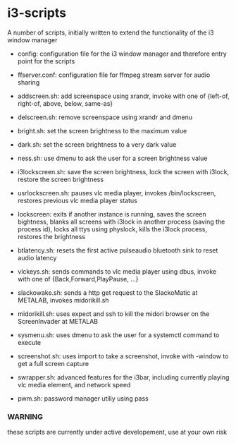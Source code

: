# i3-scripts

A number of scripts, initially written to extend the functionality
of the i3 window manager

* config: configuration file for the i3 window manager and therefore entry point for the scripts
* ffserver.conf: configuration file for ffmpeg stream server for audio sharing

* addscreen.sh: add screenspace using xrandr, invoke with one of {left-of, right-of, above, below, same-as}
* delscreen.sh: remove screenspace using xrandr and dmenu

* bright.sh: set the screen brightness to the maximum value
* dark.sh: set the screen brightness to a very dark value
* ness.sh: use dmenu to ask the user for a screen brightness value

* i3lockscreen.sh: save the screen brightness, lock the screen with i3lock, restore the screen brightness
* usrlockscreen.sh: pauses vlc media player, invokes /bin/lockscreen, restores previous vlc media player status
* lockscreen: exits if another instance is running, saves the screen bightness, blanks all screens with i3lock in another process (saving the process id), locks all ttys using physlock, kills the i3lock process, restores the brightness

* btlatency.sh: resets the first active pulseaudio bluetooth sink to reset audio latency
* vlckeys.sh: sends commands to vlc media player using dbus, invoke with one of {Back,Forward,PlayPause, ...}

* slackowake.sh: sends a http get request to the SlackoMatic at METALAB, invokes midorikill.sh
* midorikill.sh: uses expect and ssh to kill the midori browser on the ScreenInvader at METALAB

* sysmenu.sh: uses dmenu to ask the user for a systemctl command to execute

* screenshot.sh: uses import to take a screenshot, invoke with -window to get a full screen capture

* swrapper.sh: advanced features for the i3bar, including currently playing vlc media element, and network speed

* pwm.sh: password manager utiliy using pass

### WARNING

these scripts are currently under active developement, use at your own risk
